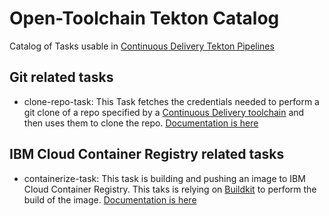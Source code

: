 # Open-Toolchain Tekton Catalog

Catalog of Tasks usable in [Continuous Delivery Tekton Pipelines](https://cloud.ibm.com/docs/services/ContinuousDelivery?topic=ContinuousDelivery-tekton-pipelines)

## Git related tasks

- clone-repo-task: This Task fetches the credentials needed to perform a git clone of a repo specified by a [Continuous Delivery toolchain](https://cloud.ibm.com/docs/services/ContinuousDelivery?topic=ContinuousDelivery-toolchains-using) and then uses them to clone the repo. [Documentation is here](./git/README.md)

## IBM Cloud Container Registry related tasks

- containerize-task: This task is building and pushing an image to IBM Cloud Container Registry. This taks is relying on [Buildkit](https://github.com/moby/buildkit) to perform the build of the image. [Documentation is here](./container-registry/README.md)